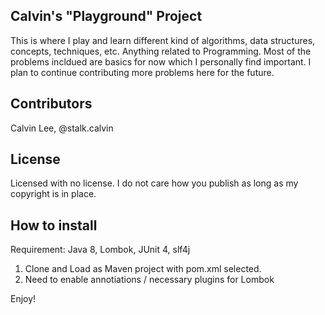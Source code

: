## Calvin's "Playground" Project

This is where I play and learn different kind of algorithms, data structures, concepts, techniques, etc. Anything related to Programming. Most of the problems incldued are basics for now which I personally find important. I plan to continue contributing more problems here for the future.

## Contributors

Calvin Lee, @stalk.calvin

## License

Licensed with no license. I do not care how you publish as long as my copyright is in place.

## How to install

Requirement: Java 8, Lombok, JUnit 4, slf4j

1. Clone and Load as Maven project with pom.xml selected.
2. Need to enable annotiations / necessary plugins for Lombok

Enjoy!
